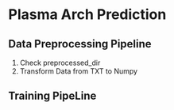 # Plasma Arch Prediction

## Data Preprocessing Pipeline
1. Check preprocessed_dir
2. Transform Data from TXT to Numpy


## Training PipeLine
